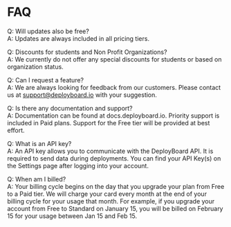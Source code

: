 # FAQ

Q: Will updates also be free?  
A: Updates are always included in all pricing tiers.

Q: Discounts for students and Non Profit Organizations?  
A: We currently do not offer any special discounts for students or based on organization status.

Q: Can I request a feature?  
A: We are always looking for feedback from our customers. Please contact us at support@deployboard.io with your suggestion.

Q: Is there any documentation and support?  
A: Documentation can be found at docs.deployboard.io. Priority support is included in Paid plans. Support for the Free tier will be provided at best effort.

Q: What is an API key?  
A: An API key allows you to communicate with the DeployBoard API. It is required to send data during deployments. You can find your API Key(s) on the Settings page after logging into your account.

Q: When am I billed?  
A: Your billing cycle begins on the day that you upgrade your plan from Free to a Paid tier. We will charge your card every month at the end of your billing cycle for your usage that month. For example, if you upgrade your account from Free to Standard on January 15, you will be billed on February 15 for your usage between Jan 15 and Feb 15.
